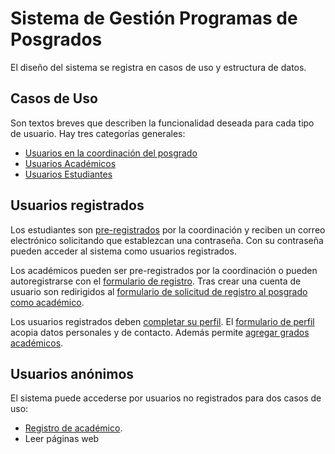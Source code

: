 # Sistema de Gestión Programas de Posgrados

El diseño del sistema se registra en casos de uso y estructura de datos.

## Casos de Uso

Son textos breves que describen la funcionalidad deseada para cada
tipo de usuario. Hay tres categorías generales:

- [Usuarios en la coordinación del posgrado](coordinacion/)
- [Usuarios Académicos](academicos/)
- [Usuarios Estudiantes](estudiantes/)


## Usuarios registrados

Los estudiantes son [pre-registrados](proceso_de_admision.md) por la
coordinación y reciben un correo electrónico solicitando que
establezcan una contraseña. Con su contraseña pueden acceder al
sistema como usuarios registrados.

Los académicos pueden ser pre-registrados por la coordinación o pueden
autoregistrarse con el [formulario de registro](anonimos/registro.md). Tras crear una
cuenta de usuario son redirigidos al
[formulario de solicitud de registro al posgrado como académico](registrar_academico.md).

Los usuarios registrados deben [completar su perfil](solicitud_perfil.png).
El [formulario de perfil](editar_perfil.png) acopia datos personales y de contacto.
Además permite [agregar grados académicos](grado_academico.png).


## Usuarios anónimos

El sistema puede accederse por usuarios no registrados para dos casos de uso:

 - [Registro de académico](anonimos/registro.md).
 - Leer páginas web
